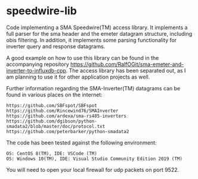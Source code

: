 # speedwire-lib
Code implementing a SMA Speedwire(TM) access library. It implements a full parser for the sma header and the emeter datagram structure, including obis filtering. In addition, it implements some parsing functionality for inverter query and response datagrams.

A good example on how to use this library can be found in the accompanying repository https://github.com/RalfOGit/sma-emeter-and-inverter-to-influxdb-cpp. The access library has been separated out, as I am planning to use it for other application projects as well.

Further information regarding the SMA-Inverter(TM) datagrams can be found in various places on the internet:

    https://github.com/SBFspot/SBFspot
    https://github.com/Rincewind76/SMAInverter
    https://github.com/ardexa/sma-rs485-inverters
    https://github.com/dgibson/python-smadata2/blob/master/doc/protocol.txt
    https://github.com/peterbarker/python-smadata2

The code has been tested against the following environment:

    OS: CentOS 8(TM), IDE: VSCode (TM)
    OS: Windows 10(TM), IDE: Visual Studio Community Edition 2019 (TM)

You will need to open your local firewall for udp packets on port 9522.
